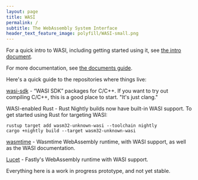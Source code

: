 ```yaml
---
layout: page
title: WASI
permalink: /
subtitle: The WebAssembly System Interface
header_text_feature_image: polyfill/WASI-small.png
---
```


For a quick intro to WASI, including getting started using it, see [the intro document](https://github.com/CraneStation/wasmtime/blob/master/docs/WASI-intro.md).

For more documentation, see [the documents guide](https://github.com/CraneStation/wasmtime/blob/master/docs/WASI-documents.md).

Here's a quick guide to the repositories where things live:

[wasi-sdk](https://github.com/CraneStation/wasi-sdk) - “WASI SDK” packages for C/C++. If you want to try out compiling C/C++, this is a good place to start. "It's just clang."

WASI-enabled Rust - Rust Nightly builds now have built-in WASI support. To get started using Rust for targeting WASI:

```
rustup target add wasm32-unknown-wasi --toolchain nightly
cargo +nightly build --target wasm32-unknown-wasi
```

[wasmtime](https://github.com/CraneStation/wasmtime/) - Wasmtime WebAssembly runtime, with WASI support, as well as the WASI documentation.

[Lucet](https://github.com/fastly/lucet/) - Fastly's WebAssembly runtime with WASI support.

Everything here is a work in progress prototype, and not yet stable.
